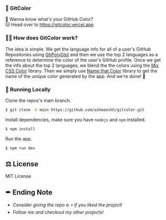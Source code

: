 ### 🌈 GitColor

🤔 Wanna know what's your GitHub Color?\
🐱 Head over to https://gitcolor.vercel.app

### 🐱‍💻 How does GitColor work?

The idea is simple. We get the language info for all of a user's GitHub Repositories using [GhPolyGlot]('https://github.com/IonicaBizau/node-gh-polyglot) and then we use the top 2 languages as a reference to determine the color of the user's GitHub profile. Once we get the info about the top 2 languages, we blend the the colors using the [Mix CSS Color]('https://www.npmjs.com/package/mix-css-color') library. Then we simply use [Name that Color]('https://chir.ag/projects/name-that-color/') library to get the name of the unique color generated by the app. And we're done! 🚀

### 🚀 Running Locally

Clone the repos's main branch.
```sh
$ git clone -b main https://github.com/asheeeshh/gitcolor.git
```
Install dependencies, make sure you have `nodejs` and `npm` installed.
```sh
$ npm install
```
Run the app.
```sh
$ npm run dev
```

## ⚖ License 
MIT License

## ✒ Ending Note 
- *Consider giving the repo a ⭐ if you liked the project!*
- *Follow me and checkout my other projects!*


 

